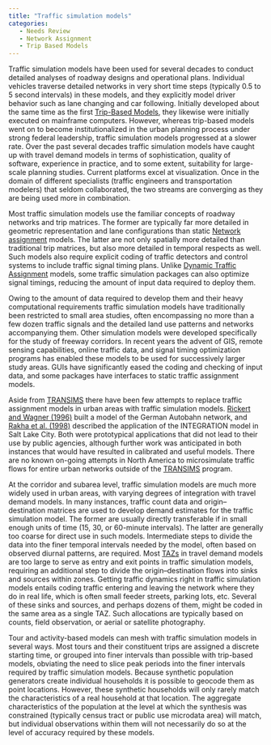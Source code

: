 ```yaml
---
title: "Traffic simulation models"
categories:
   - Needs Review
   - Network Assignment
   - Trip Based Models
---
```


Traffic simulation models have been used for several decades to conduct detailed analyses of roadway designs and operational plans. Individual vehicles traverse detailed networks in very short time steps (typically 0.5 to 5 second intervals) in these models, and they explicitly model driver behavior such as lane changing and car following. Initially developed about the same time as the first [Trip-Based Models](Trip-Based_Models), they likewise were initially executed on mainframe computers. However, whereas trip-based models went on to become institutionalized in the urban planning process under strong federal leadership, traffic simulation models progressed at a slower rate. Over the past several decades traffic simulation models have caught up with travel demand models in terms of sophistication, quality of software, experience in practice, and to some extent, suitability for large-scale planning studies. Current platforms excel at visualization. Once in the domain of different specialists (traffic engineers and transportation modelers) that seldom collaborated, the two streams are converging as they are being used more in combination.

Most traffic simulation models use the familiar concepts of roadway networks and trip matrices. The former are typically far more detailed in geometric representation and lane configurations than static [Network assignment](Network_assignment) models. The latter are not only spatially more detailed than traditional trip matrices, but also more detailed in temporal respects as well. Such models also require explicit coding of traffic detectors and control systems to include traffic signal timing plans. Unlike [Dynamic Traffic Assignment](Dynamic_Traffic_Assignment) models, some traffic simulation packages can also optimize signal timings, reducing the amount of input data required to deploy them.

Owing to the amount of data required to develop them and their heavy computational requirements traffic simulation models have traditionally been restricted to small area studies, often encompassing no more than a few dozen traffic signals and the detailed land use patterns and networks accompanying them. Other simulation models were developed specifically for the study of freeway corridors. In recent years the advent of GIS, remote sensing capabilities, online traffic data, and signal timing optimization programs has enabled these models to be used for successively larger study areas. GUIs have significantly eased the coding and checking of input data, and some packages have interfaces to static traffic assignment models.

Aside from [TRANSIMS](TRANSIMS) there have been few attempts to replace traffic assignment models in urban areas with traffic simulation models. [Rickert and Wagner (1996)](http://www.worldscientific.com/doi/abs/10.1142/S0129183196000156?journalCode=ijmpc) built a model of the German Autobahn network, and [Rakha et al. (1998)](http://dx.doi.org/10.3141/1644-10) described the application of the INTEGRATION model in Salt Lake City. Both were prototypical applications that did not lead to their use by public agencies, although further work was anticipated in both instances that would have resulted in calibrated and useful models. There are no known on-going attempts in North America to microsimulate traffic flows for entire urban networks outside of the [TRANSIMS](TRANSIMS) program.

At the corridor and subarea level, traffic simulation models are much more widely used in urban areas, with varying degrees of integration with travel demand models. In many instances, traffic count data and origin–destination matrices are used to develop demand estimates for the traffic simulation model. The former are usually directly transferable if in small enough units of time (15, 30, or 60-minute intervals). The latter are generally too coarse for direct use in such models. Intermediate steps to divide the data into the finer temporal intervals needed by the model, often based on observed diurnal patterns, are required. Most [TAZs](Traffic_Analysis_Zone) in travel demand models are too large to serve as entry and exit points in traffic simulation models, requiring an additional step to divide the origin–destination flows into sinks and sources within zones. Getting traffic dynamics right in traffic simulation models entails coding traffic entering and leaving the network where they do in real life, which is often small feeder streets, parking lots, etc. Several of these sinks and sources, and perhaps dozens of them, might be coded in the same area as a single TAZ. Such allocations are typically based on counts, field observation, or aerial or satellite photography.

Tour and activity-based models can mesh with traffic simulation models in several ways. Most tours and their constituent trips are assigned a discrete starting time, or grouped into finer intervals than possible with trip-based models, obviating the need to slice peak periods into the finer intervals required by traffic simulation models. Because synthetic population generators create individual households it is possible to geocode them as point locations. However, these synthetic households will only rarely match the characteristics of a real household at that location. The aggregate characteristics of the population at the level at which the synthesis was constrained (typically census tract or public use microdata area) will match, but individual observations within them will not necessarily do so at the level of accuracy required by these models.

